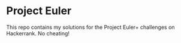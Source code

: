 # Project Euler

This repo contains my solutions for the Project Euler+ challenges on Hackerrank. No cheating!

